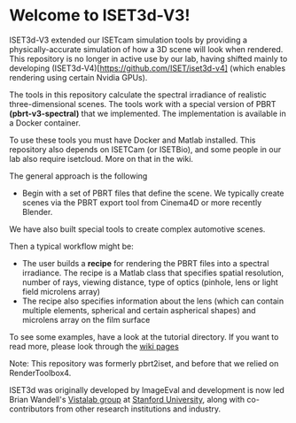# Welcome to ISET3d-V3!

ISET3d-V3 extended our ISETcam simulation tools by providing a physically-accurate simulation of how a 3D scene will look when rendered. This repository is no longer in active use by our lab, having shifted mainly to developing (ISET3d-V4)[https://github.com/ISET/iset3d-v4] (which enables rendering using certain Nvidia GPUs).

The tools in this repository calculate the spectral irradiance of realistic three-dimensional scenes. The tools work with a special version of PBRT **(pbrt-v3-spectral)** that we implemented. The implementation is available in a Docker container.

To use these tools you must have Docker and Matlab installed. This repository also depends on ISETCam (or ISETBio), and some people in our lab also require isetcloud. More on that in the wiki.

The general approach is the following

*   Begin with a set of PBRT files that define the scene. We typically create scenes via the PBRT export tool from Cinema4D or more recently Blender.

We have also built special tools to create complex automotive scenes.

Then a typical workflow might be:

*   The user builds a **recipe** for rendering the PBRT files into a spectral irradiance. The recipe is a Matlab class that specifies spatial resolution, number of rays, viewing distance, type of optics (pinhole, lens or light field microlens array)
*   The recipe also specifies information about the lens (which can contain multiple elements, spherical and certain aspherical shapes) and microlens array on the film surface

To see some examples, have a look at the tutorial directory. If you want to read more, please look through the [wiki pages](https://github.com/ISET/iset3d/wiki)

Note: This repository was formerly pbrt2iset, and before that we relied on RenderToolbox4.

ISET3d was originally developed by ImageEval and development is now led Brian Wandell's [Vistalab group](https://vistalab.stanford.edu/) at [Stanford University](stanford.edu), along with co-contributors from other research institutions and industry.
